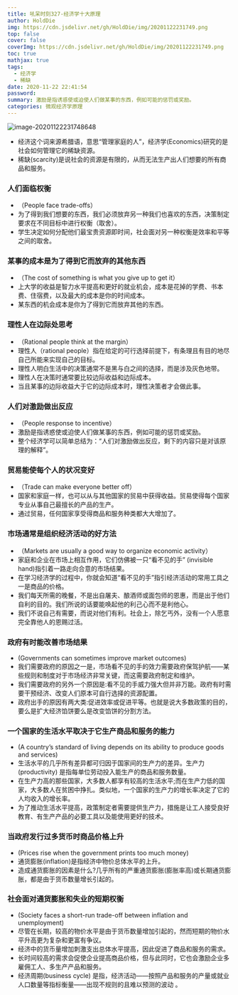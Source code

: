 ```yaml
---
title: 吼呆时刻327-经济学十大原理
author: HoldDie
img: https://cdn.jsdelivr.net/gh/HoldDie/img/20201122231749.png
top: false
cover: false
coverImg: https://cdn.jsdelivr.net/gh/HoldDie/img/20201122231749.png
toc: true
mathjax: true
tags:
  - 经济学
  - 稀缺
date: 2020-11-22 22:41:54
password:
summary: 激励是指诱惑使或迫使人们做某事的东西，例如可能的惩罚或奖励。
categories: 微观经济学原理
---
```


![image-20201122231748648](https://cdn.jsdelivr.net/gh/HoldDie/img/20201122231749.png)

- 经济这个词来源希腊语，意思“管理家庭的人”，经济学(Economics)研究的是社会如何管理它的稀缺资源。
- 稀缺(scarcity)是说社会的资源是有限的，从而无法生产出人们想要的所有商品和服务。

### 人们面临权衡

- （People face trade-offs）
- 为了得到我们想要的东西，我们必须放弃另一种我们也喜欢的东西，决策制定要求在不同目标中进行权衡（取舍）。
- 学生决定如何分配他们最宝贵资源即时间，社会面对另一种权衡是效率和平等之间的取舍。

### 某事的成本是为了得到它而放弃的其他东西

- （The cost of something is what you give up to get it）
- 上大学的收益是智力水平提高和更好的就业机会，成本是花掉的学费、书本费、住宿费，以及最大的成本是你的时间成本。
- 某东西的机会成本是你为了得到它而放弃其他的东西。

### 理性人在边际处思考

- （Rational people think at the margin）
- 理性人（rational people）指在给定的可行选择前提下，有条理且有目的地尽自己所能来实现自己的目标。
- 理性人明白生活中的决策通常不是黑与白之间的选择，而是涉及灰色地带。
- 理性人在决策时通常要比较边际收益和边际成本。
- 当且某事的边际收益大于它的边际成本时，理性决策者才会做此事。

### 人们对激励做出反应

- （People response to incentive）
- 激励是指诱惑使或迫使人们做某事的东西，例如可能的惩罚或奖励。
- 整个经济学可以简单总结为：“人们对激励做出反应，剩下的内容只是对该原理的解释”。

### 贸易能使每个人的状况变好

- （Trade can make everyone better off）
- 国家和家庭一样，也可以从与其他国家的贸易中获得收益。贸易使得每个国家专业从事自己最擅长的产品的生产。
- 通过贸易，任何国家享受得商品和服务种类都大大增加了。

### 市场通常是组织经济活动的好方法

- （Markets are usually a good way to organize economic activity）
- 家庭和企业在市场上相互作用，它们仿佛被一只“看不见的手” (invisible hand)指引着一路走向合意的市场结果。
- 在学习经济学的过程中，你就会知道“看不见的手”指引经济活动的常用工具之一是商品的价格。
- 我们每天所需的晚餐，不是出自屠夫、酿酒师或面包师的恩惠，而是出于他们自利的目的。我们所说的话要能唤起他的利己心而不是利他心。
- 我们不说自己有需要，而说对他们有利。社会上，除乞丐外，没有一个人愿意完全靠他人的恩赐过活。

### 政府有时能改善市场结果

- (Governments can sometimes improve market outcomes)
- 我们需要政府的原因之一是，市场看不见的手的效力需要政府保驾护航——某些规则和制度对于市场经济非常关键，而这需要政府制定和维护。
- 我们需要政府的另外一个原因是:看不见的手威力强大但并非万能。政府有时需要干预经济、改变人们原本可自行选择的资源配置。
- 政府出手的原因有两大类:促进效率或促进平等。也就是说大多数政策的目的，要么是扩大经济馅饼要么是改变馅饼的分割方法。

### 一个国家的生活水平取决于它生产商品和服务的能力 

- (A country’s standard of living depends on its ability to produce goods and services)
- 生活水平的几乎所有差异都可归因于国家间的生产力的差异。生产力(productivity) 是指每单位劳动投入能生产的商品和服务数量。
- 在生产力高的那些国家，大多数人都享有较高的生活水平;而在生产力低的国家，大多数人在贫困中挣扎。类似地，一个国家的生产力的增长率决定了它的人均收入的增长率。
- 为了推动生活水平提高，政策制定者需要提供生产力，措施是让工人接受良好教育、有生产产品的必要工具以及能使用更好的技术。

### 当政府发行过多货币时商品价格上升

- (Prices rise when the government prints too much money)
- 通货膨胀(inflation)是指经济中物价总体水平的上升。
- 造成通货膨胀的因素是什么?几乎所有的严重通货膨胀(膨胀率高)或长期通货膨胀，都是由于货币数量增长引起的。

### 社会面对通货膨胀和失业的短期权衡

- (Society faces a short-run trade-off between inflation and unemployment)
- 尽管在长期，较高的物价水平是由于货币数量增加引起的，然而短期的物价水平升高更为复杂和更富有争议。
- 经济中的货币量增加刺激支出总体水平提高，因此促进了商品和服务的需求。
- 长时间较高的需求会促使企业提高商品价格，但与此同时，它也会激励企业多雇佣工人、多生产产品和服务。
- 经济周期(business cycle) 是指，经济活动——按照产品和服务的产量或就业人口数量等指标衡量——出现不规则的且难以预测的波动 。

